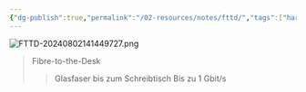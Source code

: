 ```yaml
---
{"dg-publish":true,"permalink":"/02-resources/notes/fttd/","tags":["hardware","netzwerk"],"updated":"2024-08-02T14:15:24.000+02:00"}
---
```


![FTTD-20240802141449727.png](/img/user/02%20-%20RESOURCES/Files/IMG/FTTD-20240802141449727.png)
>Fibre-to-the-Desk
>>Glasfaser bis zum Schreibtisch
>>Bis zu 1 Gbit/s